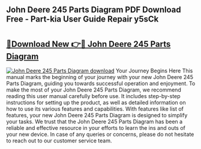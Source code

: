 ## John Deere 245 Parts Diagram PDF Download Free - Part-kia User Guide Repair y5sCk

# <h2><a href="http://dfpwsf.blite.top/?on=John+Deere+245+Parts+Diagram">🔗Download New 👉🔴 John Deere 245 Parts Diagram</a></h2>

[![John Deere 245 Parts Diagram download](https://i.imgur.com/lujVjoI.png)](http://dfpwsf.blite.top/?on=John+Deere+245+Parts+Diagram)
Your Journey Begins Here This manual marks the beginning of your journey with your new John Deere 245 Parts Diagram, guiding you towards successful operation and enjoyment. To make the most of your John Deere 245 Parts Diagram, we recommend reading this user manual carefully before use. It includes step-by-step instructions for setting up the product, as well as detailed information on how to use its various features and capabilities. With features like list of features, your new John Deere 245 Parts Diagram is designed to simplify your tasks. We trust that the John Deere 245 Parts Diagram has been a reliable and effective resource in your efforts to learn the ins and outs of your new device. In case of any queries or concerns, please do not hesitate to reach out to our customer service team.
